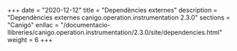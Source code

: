 +++
date        = "2020-12-12"
title       = "Dependències externes"
description = "Dependències externes canigo.operation.instrumentation 2.3.0"
sections    = "Canigó"
enllac		= "/documentacio-llibreries/canigo.operation.instrumentation/2.3.0/site/dependencies.html"
weight		= 6
+++
